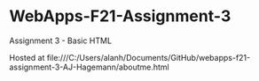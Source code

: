 # WebApps-F21-Assignment-3
Assignment 3 - Basic HTML

Hosted at file:///C:/Users/alanh/Documents/GitHub/webapps-f21-assignment-3-AJ-Hagemann/aboutme.html